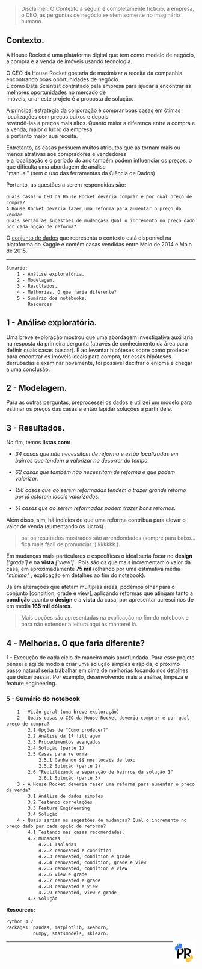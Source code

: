 > Disclaimer: O Contexto a seguir, é completamente fictício, a empresa, o CEO, as perguntas de negócio existem somente no imaginário humano.

## Contexto.
A House Rocket é uma plataforma digital que tem como modelo de negócio, a compra e a venda de imóveis usando tecnologia.

O CEO da House Rocket gostaria de maximizar a receita da companhia encontrando boas oportunidades de negócio.<br>
E como Data Scientist contratado pela empresa para ajudar a encontrar as melhores oportunidades no mercado de <br>
imóveis, criar este projeto é a proposta de solução.

A principal estratégia da corporação é comprar boas casas em ótimas localizações com preços baixos e depois<br>
revendê-las a preços mais altos. Quanto maior a diferença entre a compra e a venda, maior o lucro da empresa<br>
e portanto maior sua receita.

Entretanto, as casas possuem muitos atributos que as tornam mais ou menos atrativas aos compradores e vendedores<br>
e a localização e o período do ano também podem influenciar os preços, o que dificulta uma abordagem de análise <br>
"manual" (sem o uso das ferramentas da Ciência de Dados).

Portanto, as questões a serem respondidas são:

    Quais casas o CEO da House Rocket deveria comprar e por qual preço de compra?
    A House Rocket deveria fazer uma reforma para aumentar o preço da venda?
    Quais seriam as sugestões de mudanças? Qual o incremento no preço dado por cada opção de reforma?

O [conjunto de dados](https://www.kaggle.com/harlfoxem/housesalesprediction) que representa o contexto está disponível na plataforma do Kaggle e contém casas vendidas entre Maio de 2014 e Maio de 2015.

---
    
    Sumário:
        1 - Análise exploratória.
        2 - Modelagem.
        3 - Resultados.
        4 - Melhorias. O que faria diferente?
        5 - Sumário dos notebooks.
            Resources

## 1 - Análise exploratória.
Uma breve exploração mostrou que uma abordagem investigativa auxiliaria na resposta da primeira pergunta (através de conhecimento da área para definir quais casas buscar). E ao levantar hipóteses sobre como prodecer para encontrar os imóveis ideais para compra, ter essas hipóteses derrubadas e examinar novamente, foi possível decifrar o enigma e chegar a uma conclusão.

## 2 - Modelagem.
Para as outras perguntas, preprocessei os dados e utilizei um modelo para estimar os preços das casas e então lapidar soluções a partir dele. 


## 3 - Resultados.
No fim, temos **listas com:**

- _34 casas que não necessitam de reforma e estão localizadas em bairros que tendem a valorizar no decorrer do tempo._

- _62 casas que também não necessitam de reforma e que podem valorizar._

- _156 casas que ao serem reformadas tendem a trazer grande retorno por já estarem locais valorizados._

- _51 casas que ao serem reformadas podem trazer bons retornos._

Além disso, sim, há indícios de que uma reforma contribua para elevar o valor de venda (aumentando os lucros). 
 
> ps: os resultados mostrados são arrendondados (sempre para baixo... fica mais fácil de pronunciar :) kkkkkk ).

Em mudanças mais particulares e específicas o ideal seria focar no **design** _['grade']_ e na **vista** _['view']_ . Pois são os que mais incrementam o valor da casa, em aproximadamente **75 mil** (olhando por uma estimativa média _"mínima"_ , explicação em detalhes ao fim do notebook).

Já em alterações que afetam múltiplas áreas, podemos olhar para o conjunto [condition, grade e view], aplicando reformas que atingam tanto a **condição** quanto o **design** e a **vista** da casa, por apresentar acréscimos de em média **165 mil dólares**.

> Mais opções são apresentadas na explicação no fim do notebook e para não extender a leitura aqui as manterei lá.


## 4 - Melhorias. O que faria diferente?

1 - Execução de cada ciclo de maneira mais aprofundada. Para esse projeto pensei e agi de modo a criar uma solução simples e rápida, o próximo passo natural seria trabalhar em cima de melhorias focando nos detalhes que deixei passar. Por exemplo, desenvolvendo mais a análise, limpeza e feature engineering.

### 5 - Sumário do notebook

        1 - Visão geral (uma breve exploração)
        2 - Quais casas o CEO da House Rocket deveria comprar e por qual preço de compra?
            2.1 Opções de "Como prodecer?"
            2.2 Análise da 1ª filtragem
            2.3 Procedimentos avançados
            2.4 Solução (parte 1)
            2.5 Casas para reformar
                2.5.1 Ganhando $$ nos locais de luxo
                2.5.2 Solução (parte 2)
            2.6 "Reutilizando a separação de bairros da solução 1"
                2.6.1 Solução (parte 3)
        3 - A House Rocket deveria fazer uma reforma para aumentar o preço da venda?
            3.1 Análise de dados simples
            3.2 Testando correlações
            3.3 Feature Engineering
            3.4 Solução      
        4 - Quais seriam as sugestões de mudanças? Qual o incremento no preço dado por cada opção de reforma?
            4.1 Testando nas casas recomendadas.
            4.2 Mudanças
                4.2.1 Isoladas
                4.2.2 renovated e condition
                4.2.3 renovated, condition e grade
                4.2.4 renovated, condition, grade e view
                4.2.5 renovated, condition e view
                4.2.6 view e grade
                4.2.7 renovated e grade
                4.2.8 renovated e view
                4.2.9 renovated, view e grade
            4.3 Solução
            
            
**Resources:**

    Python 3.7
    Packages: pandas, matplotlib, seaborn,
              numpy, statsmodels, sklearn.
              
              
[<img align="right" width="60" height="60" src="https://github.com/pauloreis-ds/Paulo-Reis-Data-Science/blob/master/Paulo%20Reis/Pauloreis01.png">](https://github.com/pauloreis-ds)

---
